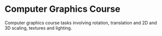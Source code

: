 # Computer Graphics Course

Computer graphics course tasks involving rotation, translation and 2D and 3D scaling, textures and lighting.
